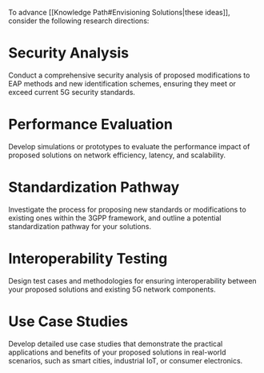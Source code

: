 To advance [[Knowledge Path#Envisioning Solutions|these ideas]], consider the following research directions:
# Security Analysis
Conduct a comprehensive security analysis of proposed modifications to EAP methods and new identification schemes, ensuring they meet or exceed current 5G security standards.
# Performance Evaluation
Develop simulations or prototypes to evaluate the performance impact of proposed solutions on network efficiency, latency, and scalability.
# Standardization Pathway
Investigate the process for proposing new standards or modifications to existing ones within the 3GPP framework, and outline a potential standardization pathway for your solutions.
# Interoperability Testing
Design test cases and methodologies for ensuring interoperability between your proposed solutions and existing 5G network components.
# Use Case Studies
Develop detailed use case studies that demonstrate the practical applications and benefits of your proposed solutions in real-world scenarios, such as smart cities, industrial IoT, or consumer electronics.